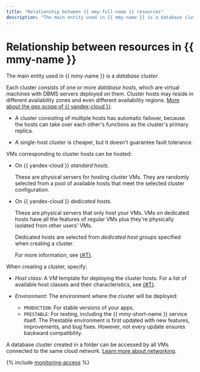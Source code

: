 ```yaml
---
title: "Relationship between {{ mmy-full-name }} resources"
description: "The main entity used in {{ mmy-name }} is a database cluster. Each cluster consists of one or more database hosts, which are virtual machines with DBMS servers deployed on them. Cluster hosts may reside in different availability zones. A cluster with multiple hosts features automatic failover: one of the replica hosts becomes the master if the current master host is down."
---
```


# Relationship between resources in {{ mmy-name }}

The main entity used in {{ mmy-name }} is a _database cluster_.

Each cluster consists of one or more _database hosts_, which are virtual machines with DBMS servers deployed on them. Cluster hosts may reside in different availability zones and even different availability regions. [More about the geo scope of {{ yandex-cloud }}](../../overview/concepts/geo-scope.md).

* A cluster consisting of multiple hosts has automatic failover, because the hosts can take over each other's functions as the cluster's primary replica.

* A single-host cluster is cheaper, but it doesn't guarantee fault tolerance.


VMs corresponding to cluster hosts can be hosted:

* On {{ yandex-cloud }} _standard hosts_.

   These are physical servers for hosting cluster VMs. They are randomly selected from a pool of available hosts that meet the selected cluster configuration.

* On {{ yandex-cloud }} _dedicated hosts_.

   These are physical servers that only host your VMs. VMs on dedicated hosts have all the features of regular VMs plus they're physically isolated from other users' VMs.

   Dedicated hosts are selected from _dedicated host groups_ specified when creating a cluster.

   For more information, see [{#T}](../../compute/concepts/dedicated-host.md).


When creating a cluster, specify:
* _Host class_: A VM template for deploying the cluster hosts. For a list of available host classes and their characteristics, see [{#T}](instance-types.md).

* _Environment_: The environment where the cluster will be deployed:
   * `PRODUCTION`: For stable versions of your apps.
   * `PRESTABLE`: For testing, including the {{ mmy-short-name }} service itself. The Prestable environment is first updated with new features, improvements, and bug fixes. However, not every update ensures backward compatibility.


A database cluster created in a folder can be accessed by all VMs connected to the same cloud network. [Learn more about networking](../../vpc/).


{% include [monitoring-access](../../_includes/mdb/monitoring-access.md) %}
